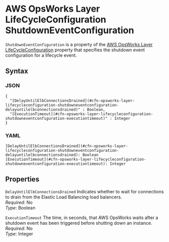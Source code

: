# AWS OpsWorks Layer LifeCycleConfiguration ShutdownEventConfiguration<a name="aws-properties-opsworks-layer-lifecycleeventconfiguration-shutdowneventconfiguration"></a>

`ShutdownEventConfiguration` is a property of the [AWS OpsWorks Layer LifeCycleConfiguration](aws-properties-opsworks-layer-lifecycleeventconfiguration.md) property that specifies the shutdown event configuration for a lifecycle event\.

## Syntax<a name="w4ab1c21c10d168c29c33b5"></a>

### JSON<a name="aws-properties-opsworks-layer-lifecycleeventconfiguration-shutdowneventconfiguration-syntax.json"></a>

```
{
  "[DelayUntilElbConnectionsDrained](#cfn-opsworks-layer-lifecycleconfiguration-shutdowneventconfiguration-delayuntilelbconnectionsdrained)" : Boolean,
  "[ExecutionTimeout](#cfn-opsworks-layer-lifecycleconfiguration-shutdowneventconfiguration-executiontimeout)" : Integer
}
```

### YAML<a name="aws-properties-opsworks-layer-lifecycleeventconfiguration-shutdowneventconfiguration-syntax.yaml"></a>

```
[DelayUntilElbConnectionsDrained](#cfn-opsworks-layer-lifecycleconfiguration-shutdowneventconfiguration-delayuntilelbconnectionsdrained): Boolean
[ExecutionTimeout](#cfn-opsworks-layer-lifecycleconfiguration-shutdowneventconfiguration-executiontimeout): Integer
```

## Properties<a name="w4ab1c21c10d168c29c33b7"></a>

`DelayUntilElbConnectionsDrained`  <a name="cfn-opsworks-layer-lifecycleconfiguration-shutdowneventconfiguration-delayuntilelbconnectionsdrained"></a>
Indicates whether to wait for connections to drain from the Elastic Load Balancing load balancers\.  
*Required*: No  
*Type*: Boolean

`ExecutionTimeout`  <a name="cfn-opsworks-layer-lifecycleconfiguration-shutdowneventconfiguration-executiontimeout"></a>
The time, in seconds, that AWS OpsWorks waits after a shutdown event has been triggered before shutting down an instance\.  
*Required*: No  
*Type*: Integer